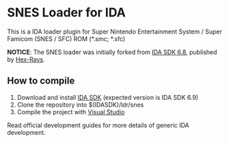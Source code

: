 SNES Loader for IDA
===================

This is a IDA loader plugin for Super Nintendo Entertainment System / Super Famicom (SNES / SFC) ROM (*.smc; *.sfc)

**NOTICE**:
The SNES loader was initially forked from [IDA SDK 6.8](https://www.hex-rays.com/products/ida/support/download.shtml),
published by [Hex-Rays](https://www.hex-rays.com/).

How to compile
--------------

1. Download and install [IDA SDK](https://www.hex-rays.com/products/ida/support/download.shtml) (expected version is IDA SDK 6.9)
2. Clone the repository into $(IDASDK)/ldr/snes
3. Compile the project with [Visual Studio](https://www.visualstudio.com/downloads/download-visual-studio-vs.aspx)

Read official development guides for more details of generic IDA development.
